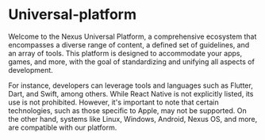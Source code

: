 # Universal-platform
Welcome to the Nexus Universal Platform, a comprehensive ecosystem that encompasses a diverse range of content, a defined set of guidelines, and an array of tools. This platform is designed to accommodate your apps, games, and more, with the goal of standardizing and unifying all aspects of development.

For instance, developers can leverage tools and languages such as Flutter, Dart, and Swift, among others. While React Native is not explicitly listed, its use is not prohibited. However, it's important to note that certain technologies, such as those specific to Apple, may not be supported. On the other hand, systems like Linux, Windows, Android, Nexus OS, and more, are compatible with our platform.
